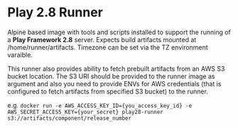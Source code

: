 # Play 2.8 Runner
Alpine based image with tools and scripts installed to support the running of a **Play Framework 2.8** server.
Expects build artifacts mounted at /home/runner/artifacts.
Timezone can be set via the TZ environment varaible.

This runner also provides ability to fetch prebuilt artifacts from an AWS S3 bucket location. The S3 URI should be 
provided to the runner image as argument and also you need to provide ENVs for AWS credentials (that is configured to fetch artifacts from specified S3 bucket) to the runner. 

e.g. ```docker run -e AWS_ACCESS_KEY_ID={you_access_key_id} -e AWS_SECRET_ACCESS_KEY={your_secret} play28-runner s3://artifacts/component/release_number```
